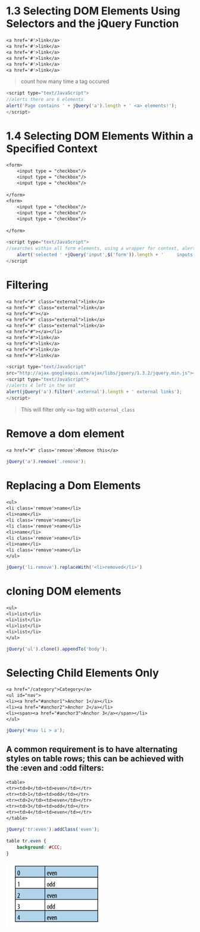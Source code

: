 # 1.3 Selecting DOM Elements Using Selectors and the jQuery Function
```
<a href='#'>link</a>
<a href='#'>link</a>
<a href='#'>link</a>
<a href='#'>link</a>
<a href='#'>link</a>
<a href='#'>link</a>
```
> count how many time a tag occured 

```js
<script type="text/JavaScript">
//alerts there are 6 elements
alert('Page contains ' + jQuery('a').length + ' <a> elements!');
</script>
```
# 1.4 Selecting DOM Elements Within a Specified Context
```
<form>
	<input type = "checkbox"/>
    <input type = "checkbox"/>
    <input type = "checkbox"/>
    
</form>
<form>
	<input type = "checkbox"/>
    <input type = "checkbox"/>
    <input type = "checkbox"/>
    
</form>
```
```js
<script type="text/JavaScript">
//searches within all form elements, using a wrapper for context, alerts "8 inputs"
	alert('selected ' +jQuery('input',$('form')).length + ' 	inputs');
</script
```

# Filtering 

```
<a href="#" class="external">link</a>
<a href="#" class="external">link</a>
<a href="#"></a>
<a href="#" class="external">link</a>
<a href="#" class="external">link</a>
<a href="#"></a></li>
<a href="#">link</a>
<a href="#">link</a>
<a href="#">link</a>
<a href="#">link</a>
```

```js
<script type="text/JavaScript"
src="http://ajax.googleapis.com/ajax/libs/jquery/1.3.2/jquery.min.js"></script>
<script type="text/JavaScript">
//alerts 4 left in the set
alert(jQuery('a').filter('.external').length + ' external links');
</script>
```

> This will filter only `<a>` tag with `external_class`   

# Remove a dom element
```
<a href="#" class='remove'>Remove this</a>
```
```js
jQuery('a').remove('.remove');
```
# Replacing a Dom Elements
```
<ul>
<li class='remove'>name</li>
<li>name</li>
<li class='remove'>name</li>
<li class='remove'>name</li>
<li>name</li>
<li class='remove'>name</li>
<li>name</li>
<li class='remove'>name</li>
</ul>
```
```js
jQuery('li.remove').replaceWith('<li>removed</li>')
```
# cloning DOM elements
```
<ul>
<li>list</li>
<li>list</li>
<li>list</li>
<li>list</li>
</ul>
```
```js
jQuery('ul').clone().appendTo('body');
```
# Selecting Child Elements Only
```
<a href="/category">Category</a>
<ul id="nav">
<li><a href="#anchor1">Anchor 1</a></li>
<li><a href="#anchor2">Anchor 2</a></li>
<li><span><a href="#anchor3">Anchor 3</a></span></li>
</ul>
```
```js
jQuery('#nav li > a');
```
## A common requirement is to have alternating styles on table rows; this can be achieved  with the :even and :odd filters:

```
<table>
<tr><td>0</td><td>even</td></tr>
<tr><td>1</td><td>odd</td></tr>
<tr><td>2</td><td>even</td></tr>
<tr><td>3</td><td>odd</td></tr>
<tr><td>4</td><td>even</td></tr>
</table>
```
```js
jQuery('tr:even').addClass('even');
```
```css
table tr.even {
	background: #CCC;
}
```
![Table_output](./img/table.png)




